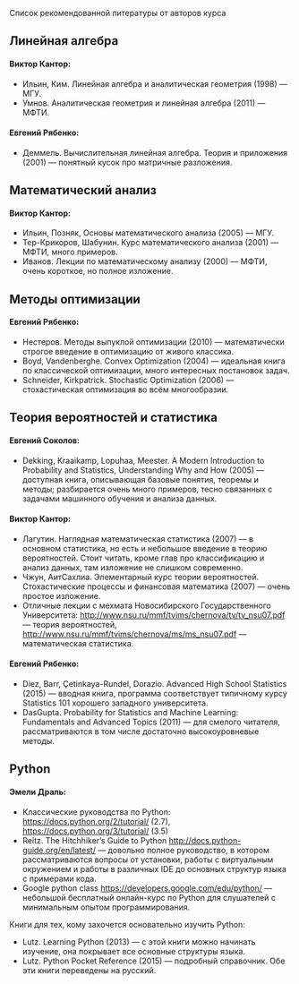 Список рекомендованной литературы от авторов курса

## Линейная алгебра

#### Виктор Кантор:

- Ильин, Ким. Линейная алгебра и аналитическая геометрия (1998) — МГУ.
- Умнов. Аналитическая геометрия и линейная алгебра (2011) — МФТИ.

#### Евгений Рябенко:

- Деммель. Вычислительная линейная алгебра. Теория и приложения (2001) — понятный кусок про матричные разложения.

## Математический анализ

#### Виктор Кантор:

- Ильин, Позняк, Основы математического анализа (2005) — МГУ.
- Тер-Крикоров, Шабунин. Курс математического анализа (2001) — МФТИ, много примеров.
- Иванов. Лекции по математическому анализу (2000) — МФТИ, очень короткое, но полное изложение.

## Методы оптимизации

#### Евгений Рябенко:

- Нестеров. Методы выпуклой оптимизации (2010) — математически строгое введение в оптимизацию от живого классика.
- Boyd, Vandenberghe. Convex Optimization (2004) — идеальная книга по классической оптимизации, много интересных постановок задач.
- Schneider, Kirkpatrick. Stochastic Optimization (2006) — стохастическая оптимизация во всём многообразии.

## Теория вероятностей и статистика

#### Евгений Соколов:

- Dekking, Kraaikamp, Lopuhaa, Meester. A Modern Introduction to Probability and Statistics, Understanding Why and How (2005) — доступная книга, описывающая базовые понятия, теоремы и методы; разбирается очень много примеров, тесно связанных с задачами машинного обучения и анализа данных.

#### Виктор Кантор:

- Лагутин. Наглядная математическая статистика (2007) — в основном статистика, но есть и небольшое введение в теорию вероятностей. Стоит читать, кроме глав про классификацию и анализ данных, там изложение не слишком современно.
- Чжун, АитСахлиа. Элементарный курс теории вероятностей. Стохастические процессы и финансовая математика (2007) — очень простое изложение.
- Отличные лекции с мехмата Новосибирского Государственного Университета: http://www.nsu.ru/mmf/tvims/chernova/tv/tv_nsu07.pdf — теория вероятностей, http://www.nsu.ru/mmf/tvims/chernova/ms/ms_nsu07.pdf — математическая статистика.

#### Евгений Рябенко:

- Diez, Barr, Çetinkaya-Rundel, Dorazio. Advanced High School Statistics (2015) — вводная книга, программа соответствует типичному курсу Statistics 101 хорошего западного университета.
- DasGupta. Probability for Statistics and Machine Learning: Fundamentals and Advanced Topics (2011) — для смелого читателя, рассматриваются в том числе достаточно высокоуровневые методы.

## Python

#### Эмели Драль:

- Классические руководства по Python: https://docs.python.org/2/tutorial/ (2.7), https://docs.python.org/3/tutorial/ (3.5)
- Reitz. The Hitchhiker’s Guide to Python http://docs.python-guide.org/en/latest/ — довольно полное руководство, в котором рассматриваются вопросы от установки, работы с виртуальным окружением и работы в различных IDE до основных структур языка с примерами кода.
- Google python class https://developers.google.com/edu/python/ — небольшой бесплатный онлайн-курс по Python для слушателей с минимальным опытом программирования.

Книги для тех, кому захочется основательно изучить Python:

- Lutz. Learning Python (2013) — с этой книги можно начинать изучение, она покрывает все основные структуры языка.
- Lutz. Python Pocket Reference (2015) — подробный справочник.
Обе эти книги переведены на русский.